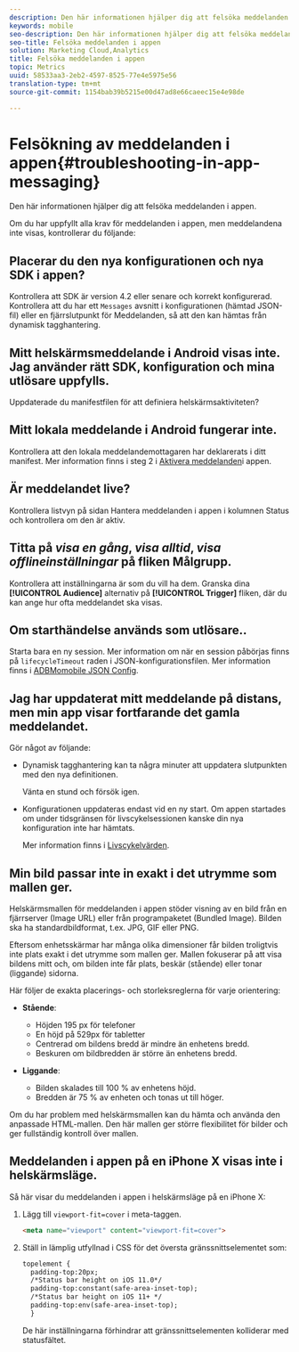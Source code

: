 ```yaml
---
description: Den här informationen hjälper dig att felsöka meddelanden i appen.
keywords: mobile
seo-description: Den här informationen hjälper dig att felsöka meddelanden i appen.
seo-title: Felsöka meddelanden i appen
solution: Marketing Cloud,Analytics
title: Felsöka meddelanden i appen
topic: Metrics
uuid: 58533aa3-2eb2-4597-8525-77e4e5975e56
translation-type: tm+mt
source-git-commit: 1154bab39b5215e00d47ad8e66caeec15e4e98de

---
```



# Felsökning av meddelanden i appen{#troubleshooting-in-app-messaging}

Den här informationen hjälper dig att felsöka meddelanden i appen.

Om du har uppfyllt alla krav för meddelanden i appen, men meddelandena inte visas, kontrollerar du följande:

## Placerar du den nya konfigurationen och nya SDK i appen?

Kontrollera att SDK är version 4.2 eller senare och korrekt konfigurerad. Kontrollera att du har ett `Messages` avsnitt i konfigurationen (hämtad JSON-fil) eller en fjärrslutpunkt för Meddelanden, så att den kan hämtas från dynamisk tagghantering.

## Mitt helskärmsmeddelande i Android visas inte. Jag använder rätt SDK, konfiguration och mina utlösare uppfylls.

Uppdaterade du manifestfilen för att definiera helskärmsaktiviteten?

## Mitt lokala meddelande i Android fungerar inte.

Kontrollera att den lokala meddelandemottagaren har deklarerats i ditt manifest. Mer information finns i steg 2 i [Aktivera meddelanden](/help/android/messaging-main/messaging/messaging.md)i appen.

## Är meddelandet live?

Kontrollera listvyn på sidan Hantera meddelanden i appen i kolumnen Status och kontrollera om den är aktiv.

## Titta på *visa en gång*, *visa alltid*, *visa offlineinställningar* på fliken Målgrupp.

Kontrollera att inställningarna är som du vill ha dem. Granska dina **[!UICONTROL Audience]** alternativ på **[!UICONTROL Trigger]** fliken, där du kan ange hur ofta meddelandet ska visas.

## Om starthändelse används som utlösare..

Starta bara en ny session. Mer information om när en session påbörjas finns på `lifecycleTimeout` raden i JSON-konfigurationsfilen. Mer information finns i [ADBMomobile JSON Config](/help/ios/configuration/json-config/json-config.md).

## Jag har uppdaterat mitt meddelande på distans, men min app visar fortfarande det gamla meddelandet.

Gör något av följande:

* Dynamisk tagghantering kan ta några minuter att uppdatera slutpunkten med den nya definitionen.

   Vänta en stund och försök igen.

* Konfigurationen uppdateras endast vid en ny start.
Om appen startades om under tidsgränsen för livscykelsessionen kanske din nya konfiguration inte har hämtats.

   Mer information finns i [Livscykelvärden](/help/ios/metrics.md).

## Min bild passar inte in exakt i det utrymme som mallen ger.

Helskärmsmallen för meddelanden i appen stöder visning av en bild från en fjärrserver (Image URL) eller från programpaketet (Bundled Image). Bilden ska ha standardbildformat, t.ex. JPG, GIF eller PNG.

Eftersom enhetsskärmar har många olika dimensioner får bilden troligtvis inte plats exakt i det utrymme som mallen ger. Mallen fokuserar på att visa bildens mitt och, om bilden inte får plats, beskär (stående) eller tonar (liggande) sidorna.

Här följer de exakta placerings- och storleksreglerna för varje orientering:

* **Stående**:
   * Höjden 195 px för telefoner
   * En höjd på 529px för tabletter
   * Centrerad om bildens bredd är mindre än enhetens bredd.
   * Beskuren om bildbredden är större än enhetens bredd.

* **Liggande**:
   * Bilden skalades till 100 % av enhetens höjd.
   * Bredden är 75 % av enheten och tonas ut till höger.

Om du har problem med helskärmsmallen kan du hämta och använda den anpassade HTML-mallen. Den här mallen ger större flexibilitet för bilder och ger fullständig kontroll över mallen.

## Meddelanden i appen på en iPhone X visas inte i helskärmsläge.

Så här visar du meddelanden i appen i helskärmsläge på en iPhone X:

1. Lägg till `viewport-fit=cover` i meta-taggen.

   ```html
   <meta name="viewport" content="viewport-fit=cover">
   ```

1. Ställ in lämplig utfyllnad i CSS för det översta gränssnittselementet som:

   ```html
   topelement {
     padding-top:20px;
     /*Status bar height on iOS 11.0*/
     padding-top:constant(safe-area-inset-top);
     /*Status bar height on iOS 11+ */
     padding-top:env(safe-area-inset-top);
     } 
   ```

   De här inställningarna förhindrar att gränssnittselementen kolliderar med statusfältet.
